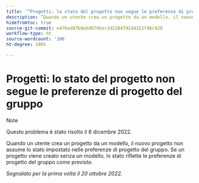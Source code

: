 ```yaml
---
title: '“Progetti: lo stato del progetto non segue le preferenze di progetto del gruppo”'
description: “Quando un utente crea un progetto da un modello, il nuovo progetto non assume lo stato impostato nelle preferenze di progetto del gruppo. Se un progetto viene creato senza un modello, lo stato riflette le preferenze di progetto del gruppo come previsto.”
hidefromtoc: true
source-git-commit: e470ad87b9ebd8795ec3d228479244322f96c928
workflow-type: ht
source-wordcount: '106'
ht-degree: 100%

---
```



# Progetti: lo stato del progetto non segue le preferenze di progetto del gruppo

>[!NOTE]
>
>Questo problema è stato risolto il 8 dicembre 2022.

Quando un utente crea un progetto da un modello, il nuovo progetto non assume lo stato impostato nelle preferenze di progetto del gruppo. Se un progetto viene creato senza un modello, lo stato riflette le preferenze di progetto del gruppo come previsto.

_Segnalato per la prima volta il 20 ottobre 2022._

